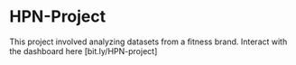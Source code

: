 # HPN-Project
This project involved analyzing datasets from a fitness brand. Interact with the dashboard here [bit.ly/HPN-project]
